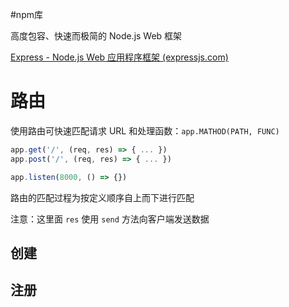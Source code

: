 #npm库

高度包容、快速而极简的 Node.js Web 框架

[Express - Node.js Web 应用程序框架 (expressjs.com)](http://expressjs.com/zh-cn/)

# 路由

使用路由可快速匹配请求 URL 和处理函数：`app.MATHOD(PATH, FUNC)`

```javascript
app.get('/', (req, res) => { ... })
app.post('/', (req, res) => { ... })

app.listen(8000, () => {})
```

路由的匹配过程为按定义顺序自上而下进行匹配

注意：这里面 `res` 使用 `send` 方法向客户端发送数据

## 创建

## 注册

 